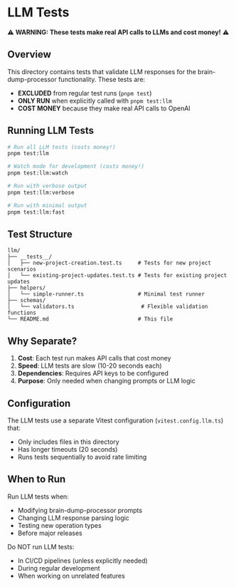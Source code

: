 # LLM Tests

⚠️ **WARNING: These tests make real API calls to LLMs and cost money!** ⚠️

## Overview

This directory contains tests that validate LLM responses for the brain-dump-processor functionality. These tests are:

- **EXCLUDED** from regular test runs (`pnpm test`)
- **ONLY RUN** when explicitly called with `pnpm test:llm`
- **COST MONEY** because they make real API calls to OpenAI

## Running LLM Tests

```bash
# Run all LLM tests (costs money!)
pnpm test:llm

# Watch mode for development (costs money!)
pnpm test:llm:watch

# Run with verbose output
pnpm test:llm:verbose

# Run with minimal output
pnpm test:llm:fast
```

## Test Structure

```
llm/
├── __tests__/
│   ├── new-project-creation.test.ts     # Tests for new project scenarios
│   └── existing-project-updates.test.ts # Tests for existing project updates
├── helpers/
│   └── simple-runner.ts                 # Minimal test runner
├── schemas/
│   └── validators.ts                     # Flexible validation functions
└── README.md                            # This file
```

## Why Separate?

1. **Cost**: Each test run makes API calls that cost money
2. **Speed**: LLM tests are slow (10-20 seconds each)
3. **Dependencies**: Requires API keys to be configured
4. **Purpose**: Only needed when changing prompts or LLM logic

## Configuration

The LLM tests use a separate Vitest configuration (`vitest.config.llm.ts`) that:

- Only includes files in this directory
- Has longer timeouts (20 seconds)
- Runs tests sequentially to avoid rate limiting

## When to Run

Run LLM tests when:

- Modifying brain-dump-processor prompts
- Changing LLM response parsing logic
- Testing new operation types
- Before major releases

Do NOT run LLM tests:

- In CI/CD pipelines (unless explicitly needed)
- During regular development
- When working on unrelated features

